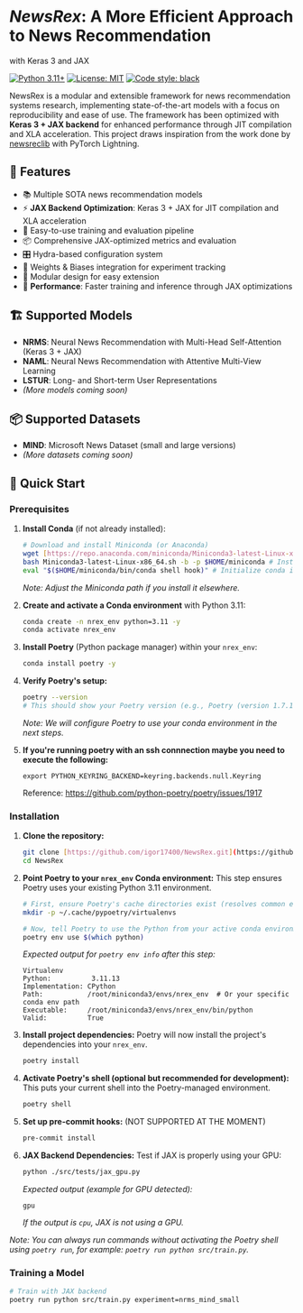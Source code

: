 # _NewsRex_: A More Efficient Approach to News Recommendation
with Keras 3 and JAX

[![Python 3.11+](https://img.shields.io/badge/python-3.11+-blue.svg)](https://www.python.org/downloads/release/python-3110/)
[![License: MIT](https://img.shields.io/badge/License-MIT-yellow.svg)](https://opensource.org/licenses/MIT)
[![Code style: black](https://img.shields.io/badge/code%20style-black-000000.svg)](https://github.com/psf/black)

NewsRex is a modular and extensible framework for news recommendation systems research, implementing state-of-the-art models with a focus on reproducibility and ease of use. The framework has been optimized with **Keras 3 + JAX backend** for enhanced performance through JIT compilation and XLA acceleration. This project draws inspiration from the work done by [newsreclib](https://github.com/andreeaiana/newsreclib) with PyTorch Lightning.

## 🌟 Features

- 📚 Multiple SOTA news recommendation models
- ⚡ **JAX Backend Optimization**: Keras 3 + JAX for JIT compilation and XLA acceleration
- 🔄 Easy-to-use training and evaluation pipeline
- 📦 Comprehensive JAX-optimized metrics and evaluation
- 🎛️ Hydra-based configuration system
- 🚀 Weights & Biases integration for experiment tracking
- 🔌 Modular design for easy extension
- 🚀 **Performance**: Faster training and inference through JAX optimizations

## 🏗️ Supported Models

- **NRMS**: Neural News Recommendation with Multi-Head Self-Attention (Keras 3 + JAX)
- **NAML**: Neural News Recommendation with Attentive Multi-View Learning
- **LSTUR**: Long- and Short-term User Representations
- *(More models coming soon)*

## 📦 Supported Datasets

- **MIND**: Microsoft News Dataset (small and large versions)
- *(More datasets coming soon)*

## 🚀 Quick Start

### Prerequisites

1.  **Install Conda** (if not already installed):

    ```bash
    # Download and install Miniconda (or Anaconda)
    wget [https://repo.anaconda.com/miniconda/Miniconda3-latest-Linux-x86_64.sh](https://repo.anaconda.com/miniconda/Miniconda3-latest-Linux-x86_64.sh)
    bash Miniconda3-latest-Linux-x86_64.sh -b -p $HOME/miniconda # Install silently to your home directory
    eval "$($HOME/miniconda/bin/conda shell hook)" # Initialize conda in your shell
    ```
    *Note: Adjust the Miniconda path if you install it elsewhere.*

2.  **Create and activate a Conda environment** with Python 3.11:

    ```bash
    conda create -n nrex_env python=3.11 -y
    conda activate nrex_env
    ```

3.  **Install Poetry** (Python package manager) within your `nrex_env`:

    ```bash
    conda install poetry -y
    ```

4.  **Verify Poetry's setup:**

    ```bash
    poetry --version
    # This should show your Poetry version (e.g., Poetry (version 1.7.1))
    ```
    *Note: We will configure Poetry to use your conda environment in the next steps.*


5. **If you're running poetry with an ssh connnection maybe you need to execute the following:**

    ```
    export PYTHON_KEYRING_BACKEND=keyring.backends.null.Keyring
    ```

    Reference: https://github.com/python-poetry/poetry/issues/1917

### Installation

1.  **Clone the repository:**

    ```bash
    git clone [https://github.com/igor17400/NewsRex.git](https://github.com/igor17400/NewsRex.git)
    cd NewsRex
    ```

2.  **Point Poetry to your `nrex_env` Conda environment:**
    This step ensures Poetry uses your existing Python 3.11 environment.

    ```bash
    # First, ensure Poetry's cache directories exist (resolves common errors)
    mkdir -p ~/.cache/pypoetry/virtualenvs

    # Now, tell Poetry to use the Python from your active conda environment
    poetry env use $(which python)
    ```
    *Expected output for `poetry env info` after this step:*
    ```
    Virtualenv
    Python:          3.11.13
    Implementation: CPython
    Path:           /root/miniconda3/envs/nrex_env  # Or your specific conda env path
    Executable:     /root/miniconda3/envs/nrex_env/bin/python
    Valid:          True
    ```

3.  **Install project dependencies:**
    Poetry will now install the project's dependencies into your `nrex_env`.

    ```bash
    poetry install 
    ```

4.  **Activate Poetry's shell (optional but recommended for development):**
    This puts your current shell into the Poetry-managed environment.

    ```bash
    poetry shell
    ```

5.  **Set up pre-commit hooks:** (NOT SUPPORTED AT THE MOMENT)

    ```bash
    pre-commit install
    ```

6.  **JAX Backend Dependencies:**
    Test if JAX is properly using your GPU:

    ```bash
    python ./src/tests/jax_gpu.py
    ```

    *Expected output (example for GPU detected):*
    ```
    gpu
    ```
    *If the output is `cpu`, JAX is not using a GPU.*

*Note: You can always run commands without activating the Poetry shell using `poetry run`, for example: `poetry run python src/train.py`.*

### Training a Model

```bash
# Train with JAX backend
poetry run python src/train.py experiment=nrms_mind_small
```
